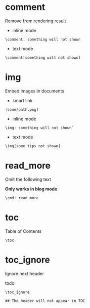 # comment
Remove from rendering result

- inline mode

```notedown
\comment: something will not shown
```

- text mode

```notedown
\comment[something will not shown]
```

# img
Embed images in documents
- smart link

```notedown
[some/path.png]
```

- inline mode

```notedown
\img: something will not shown`
```

- text mode

```notedown
\img[some tips not shown]
```

# read_more
Omit the following text

**Only works in blog mode**

```notedown
\cmd: read_more
```


# toc
Table of Contents


```notedown
\toc
```


# toc_ignore
Ignore next header

todo

```notedown
\toc_ignore

## The header will not appear in TOC
```
